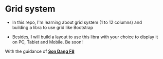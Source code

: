 # Grid system

- In this repo, I'm learning about grid system (1 to 12 columns) and building a libra to use grid like Bootstrap

- Besides, I will build a layout to use this libra with your choice to display it on PC, Tablet and Mobile. Be soon!

With the guidance of **[Son Dang F8](https://fullstack.edu.vn/courses)**

